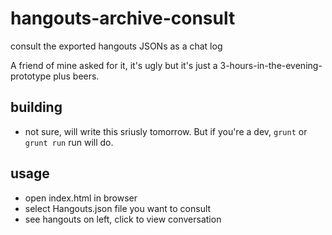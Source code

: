 # hangouts-archive-consult
consult the exported hangouts JSONs as a chat log

A friend of mine asked for it, it's ugly but it's just a 3-hours-in-the-evening-prototype plus beers.

## building
- not sure, will write this sriusly tomorrow. But if you're a dev, `grunt` or `grunt run` run will do.

## usage
- open index.html in browser
- select Hangouts.json file you want to consult
- see hangouts on left, click to view conversation
